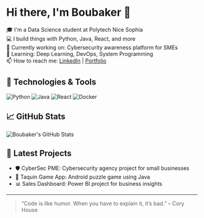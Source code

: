 # Hi there, I'm Boubaker 👋

🎓 I'm a Data Science student at Polytech Nice Sophia  
💻 I build things with Python, Java, React, and more  
🔭 Currently working on: Cybersecurity awareness platform for SMEs  
🌱 Learning: Deep Learning, DevOps, System Programming  
📫 How to reach me: [LinkedIn](https://www.linkedin.com/in/your-link/) | [Portfolio](https://yourportfolio.com)

## 🔧 Technologies & Tools
![Python](https://img.shields.io/badge/-Python-333333?style=flat&logo=python)
![Java](https://img.shields.io/badge/-Java-333333?style=flat&logo=java)
![React](https://img.shields.io/badge/-React-333333?style=flat&logo=react)
![Docker](https://img.shields.io/badge/-Docker-333333?style=flat&logo=docker)

## 📈 GitHub Stats
![Boubaker's GitHub Stats](https://github-readme-stats.vercel.app/api?username=boubakeramdyoun&show_icons=true&theme=radical)

## 🧠 Latest Projects
- 🛡️ CyberSec PME: Cybersecurity agency project for small businesses
- 🧩 Taquin Game App: Android puzzle game using Java
- 📊 Sales Dashboard: Power BI project for business insights

---

> “Code is like humor. When you have to explain it, it’s bad.” – Cory House
